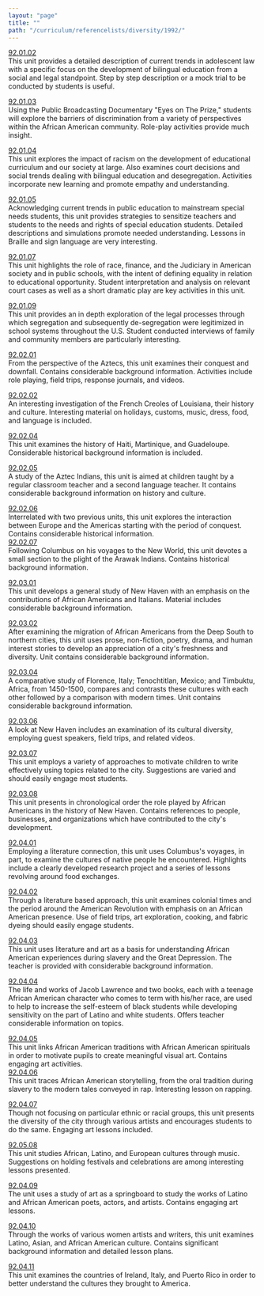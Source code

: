 ```yaml
---
layout: "page"
title: ""
path: "/curriculum/referencelists/diversity/1992/"
---
```

<main><a href="/curriculum/guides/1992/1/92.01.02.x.html">92.01.02</a> <br/> This unit provides a detailed description of current trends in adolescent law with a specific focus on the development of bilingual education from a social and legal standpoint. Step by step description or a mock trial to be conducted by students is useful. <p> <a href="/curriculum/guides/1992/1/92.01.03.x.html">92.01.03</a> <br/> Using the Public Broadcasting Documentary "Eyes on The Prize," students will explore the barriers of discrimination from a variety of perspectives within the African American community. Role-play activities provide much insight. </p><p> <a href="/curriculum/guides/1992/1/92.01.04.x.html">92.01.04</a> <br/> This unit explores the impact of racism on the development of educational curriculum and our society at large. Also examines court decisions and social trends dealing with bilingual education and desegregation. Activities incorporate new learning and promote empathy and understanding. </p><p> <a href="/curriculum/guides/1992/1/92.01.05.x.html">92.01.05</a> <br/> Acknowledging current trends in public education to mainstream special needs students, this unit provides strategies to sensitize teachers and students to the needs and rights of special education students. Detailed descriptions and simulations promote needed understanding. Lessons in Braille and sign language are very interesting. </p><p> <a href="/curriculum/guides/1992/1/92.01.07.x.html">92.01.07</a> <br/> This unit highlights the role of race, finance, and the Judiciary in American society and in public schools, with the intent of defining equality in relation to educational opportunity. Student interpretation and analysis on relevant court cases as well as a short dramatic play are key activities in this unit. </p><p> <a href="/curriculum/guides/1992/1/92.01.09.x.html">92.01.09</a> <br/> This unit provides an in depth exploration of the legal processes through which segregation and subsequently de-segregation were legitimized in school systems throughout the U.S. Student conducted interviews of family and community members are particularly interesting. </p><p> <a href="/curriculum/guides/1992/2/92.02.01.x.html">92.02.01</a> <br/> From the perspective of the Aztecs, this unit examines their conquest and downfall. Contains considerable background information. Activities include role playing, field trips, response journals, and videos. </p><p> <a href="/curriculum/guides/1992/2/92.02.02.x.html">92.02.02</a> <br/> An interesting investigation of the French Creoles of Louisiana, their history and culture. Interesting material on holidays, customs, music, dress, food, and language is included. </p><p> <a href="/curriculum/guides/1992/2/92.02.04.x.html">92.02.04</a> <br/> This unit examines the history of Haiti, Martinique, and Guadeloupe. Considerable historical background information is included. </p><p> <a href="/curriculum/guides/1992/2/92.02.05.x.html">92.02.05</a> <br/> A study of the Aztec Indians, this unit is aimed at children taught by a regular classroom teacher and a second language teacher. It contains considerable background information on history and culture. </p><p> <a href="/curriculum/guides/1992/2/92.02.06.x.html">92.02.06</a> <br/> Interrelated with two previous units, this unit explores the interaction between Europe and the Americas starting with the period of conquest. Contains considerable historical information. <br/> <a href="/curriculum/guides/1992/2/92.02.07.x.html">92.02.07</a> <br/> Following Columbus on his voyages to the New World, this unit devotes a small section to the plight of the Arawak Indians. Contains historical background information. </p><p> <a href="/curriculum/guides/1992/3/92.03.01.x.html">92.03.01</a> <br/> This unit develops a general study of New Haven with an emphasis on the contributions of African Americans and Italians. Material includes considerable background information. </p><p> <a href="/curriculum/guides/1992/3/92.03.02.x.html">92.03.02</a> <br/> After examining the migration of African Americans from the Deep South to northern cities, this unit uses prose, non-fiction, poetry, drama, and human interest stories to develop an appreciation of a city's freshness and diversity. Unit contains considerable background information. </p><p> <a href="/curriculum/guides/1992/3/92.03.04.x.html">92.03.04</a> <br/> A comparative study of Florence, Italy; Tenochtitlan, Mexico; and Timbuktu, Africa, from 1450-1500, compares and contrasts these cultures with each other followed by a comparison with modern times. Unit contains considerable background information. </p><p> <a href="/curriculum/guides/1992/3/92.03.06.x.html">92.03.06</a> <br/> A look at New Haven includes an examination of its cultural diversity, employing guest speakers, field trips, and related videos. </p><p> <a href="/curriculum/guides/1992/3/92.03.07.x.html">92.03.07</a> <br/> This unit employs a variety of approaches to motivate children to write effectively using topics related to the city. Suggestions are varied and should easily engage most students. </p><p> <a href="/curriculum/guides/1992/3/92.03.08.x.html">92.03.08</a> <br/> This unit presents in chronological order the role played by African Americans in the history of New Haven. Contains references to people, businesses, and organizations which have contributed to the city's development. </p><p> <a href="/curriculum/guides/1992/4/92.04.01.x.html">92.04.01</a> <br/> Employing a literature connection, this unit uses Columbus's voyages, in part, to examine the cultures of native people he encountered. Highlights include a clearly developed research project and a series of lessons revolving around food exchanges. </p><p> <a href="/curriculum/guides/1992/4/92.04.02.x.html">92.04.02</a> <br/> Through a literature based approach, this unit examines colonial times and the period around the American Revolution with emphasis on an African American presence. Use of field trips, art exploration, cooking, and fabric dyeing should easily engage students. </p><p> <a href="/curriculum/guides/1992/4/92.04.03.x.html">92.04.03</a> <br/> This unit uses literature and art as a basis for understanding African American experiences during slavery and the Great Depression. The teacher is provided with considerable background information. </p><p> <a href="/curriculum/guides/1992/4/92.04.04.x.html">92.04.04</a> <br/> The life and works of Jacob Lawrence and two books, each with a teenage African American character who comes to term with his/her race, are used to help to increase the self-esteem of black students while developing sensitivity on the part of Latino and white students. Offers teacher considerable information on topics. </p><p> <a href="/curriculum/guides/1992/4/92.04.05.x.html">92.04.05</a> <br/> This unit links African American traditions with African American spirituals in order to motivate pupils to create meaningful visual art. Contains engaging art activities. <br/> <a href="/curriculum/guides/1992/4/92.04.06.x.html">92.04.06</a> <br/> This unit traces African American storytelling, from the oral tradition during slavery to the modern tales conveyed in rap. Interesting lesson on rapping. </p><p> <a href="/curriculum/guides/1992/4/92.04.07.x.html">92.04.07</a> <br/> Though not focusing on particular ethnic or racial groups, this unit presents the diversity of the city through various artists and encourages students to do the same. Engaging art lessons included. </p><p> <a href="/curriculum/guides/1992/5/92.05.08.x.html">92.05.08</a> <br/> This unit studies African, Latino, and European cultures through music. Suggestions on holding festivals and celebrations are among interesting lessons presented. </p><p> <a href="/curriculum/guides/1992/4/92.04.09.x.html">92.04.09</a> <br/> The unit uses a study of art as a springboard to study the works of Latino and African American poets, actors, and artists. Contains engaging art lessons. </p><p> <a href="/curriculum/guides/1992/4/92.04.10.x.html">92.04.10</a> <br/> Through the works of various women artists and writers, this unit examines Latino, Asian, and African American culture. Contains significant background information and detailed lesson plans. </p><p> <a href="/curriculum/guides/1992/4/92.04.11.x.html">92.04.11</a> <br/> This unit examines the countries of Ireland, Italy, and Puerto Rico in order to better understand the cultures they brought to America. <br/> <br/>
</p></main>
